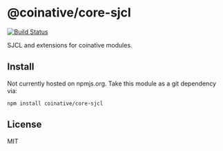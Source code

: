 # @coinative/core-sjcl

[![Build Status](https://travis-ci.org/coinative/core-sjcl.svg?branch=master)](https://travis-ci.org/coinative/core-sjcl)

SJCL and extensions for coinative modules.

## Install

Not currently hosted on npmjs.org. Take this module as a git dependency via:

```
npm install coinative/core-sjcl
```

## License

MIT
